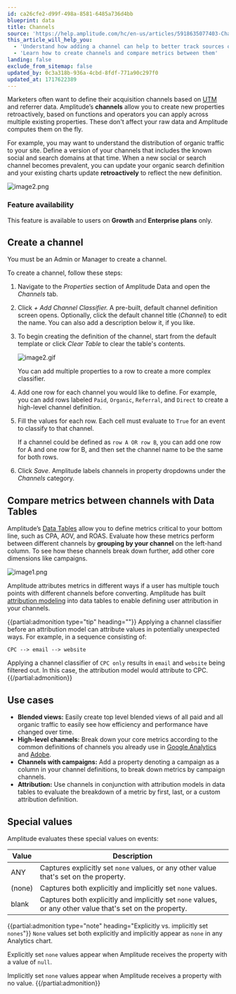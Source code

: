```yaml
---
id: ca26cfe2-d99f-498a-8581-6485a736d4bb
blueprint: data
title: Channels
source: 'https://help.amplitude.com/hc/en-us/articles/5918635077403-Channels'
this_article_will_help_you:
  - 'Understand how adding a channel can help to better track sources of site traffic'
  - 'Learn how to create channels and compare metrics between them'
landing: false
exclude_from_sitemap: false
updated_by: 0c3a318b-936a-4cbd-8fdf-771a90c297f0
updated_at: 1717622389
---
```

Marketers often want to define their acquisition channels based on [UTM](/docs/get-started/analyze-acquisition-channels) and referrer data. Amplitude’s **channels** allow you to create new properties retroactively, based on functions and operators you can apply across multiple existing properties. These don't affect your raw data and Amplitude computes them on the fly.

For example, you may want to understand the distribution of organic traffic to your site. Define a version of your channels that includes the known social and search domains at that time. When a new social or search channel becomes prevalent, you can update your organic search definition and your existing charts update **retroactively** to reflect the new definition.

![image2.png](/docs/output/img/data/image2-png.png)

### Feature availability

This feature is available to users on **Growth** and **Enterprise plans** only.

## Create a channel

You must be an Admin or Manager to create a channel.

To create a channel, follow these steps:

1. Navigate to the *Properties* section of Amplitude Data and open the *Channels* tab.
2. Click *+ Add Channel Classifier.* A pre-built, default channel definition screen opens. Optionally, click the default channel title (*Channel*) to edit the name. You can also add a description below it, if you like.
3. To begin creating the definition of the channel, start from the default template or click *Clear Table* to clear the table's contents.  
  
    ![image2.gif](/docs/output/img/data/image2-gif.gif)  
      
    You can add multiple properties to a row to create a more complex classifier.

4. Add one row for each channel you would like to define. For example, you can add rows labeled `Paid`, `Organic`, `Referral`, and `Direct` to create a high-level channel definition.
5. Fill the values for each row. Each cell must evaluate to `True` for an event to classify to that channel.

    If a channel could be defined as `row A OR row B`, you can add one row for A and one row for B, and then set the channel name to be the same for both rows.

6. Click *Save*. Amplitude labels channels in property dropdowns under the *Channels* category.

## Compare metrics between channels with Data Tables

Amplitude’s [Data Tables](/docs/analytics/charts/data-tables/data-tables-multi-dimensional-analysis) allow you to define metrics critical to your bottom line, such as CPA, AOV, and ROAS. Evaluate how these metrics perform between different channels by **grouping by your channel** on the left-hand column. To see how these channels break down further, add other core dimensions like campaigns.

![image1.png](/docs/output/img/data/image1-png.png)

Amplitude attributes metrics in different ways if a user has multiple touch points with different channels before converting. Amplitude has built [attribution modeling](/docs/analytics/charts/data-tables/data-tables-attribute-credit) into data tables to enable defining user attribution in your channels.

{{partial:admonition type="tip" heading=""}}
Applying a channel classifier before an attribution model can attribute values in potentially unexpected ways. For example, in a sequence consisting of:  
  
`CPC --> email --> website`  
  
Applying a channel classifier of `CPC only` results in `email` and `website` being filtered out. In this case, the attribution model would attribute to CPC.
{{/partial:admonition}}

## Use cases

* **Blended views:** Easily create top level blended views of all paid and all organic traffic to easily see how efficiency and performance have changed over time.
* **High-level channels:** Break down your core metrics according to the common definitions of channels you already use in [Google Analytics](https://support.google.com/analytics/answer/6010097?hl=en#zippy=%2Cin-this-article) and [Adobe](https://experienceleague.adobe.com/docs/analytics/components/marketing-channels/c-getting-started-mchannel.html?lang=en).
* **Channels with campaigns:** Add a property denoting a campaign as a column in your channel definitions, to break down metrics by campaign channels.
* **Attribution:** Use channels in conjunction with attribution models in data tables to evaluate the breakdown of a metric by first, last, or a custom attribution definition.

## Special values

Amplitude evaluates these special values on events:

| **Value** | **Description**                                                                                           |
| --------- | --------------------------------------------------------------------------------------------------------- |
| ANY       | Captures explicitly set `none` values, or any other value that's set on the property.                     |
| (none)    | Captures both explicitly and implicitly set `none` values.                                                |
| blank     | Captures both explicitly and implicitly set `none` values, or any other value that's set on the property. |

{{partial:admonition type="note" heading="Explicitly vs. implicitly set `nones`"}}
`None` values set both explicitly and implicitly appear as `none` in any Analytics chart. 

Explicitly set `none` values appear when Amplitude receives the property with a value of `null`.

Implicitly set `none` values appear when Amplitude receives a property with no value.
{{/partial:admonition}}